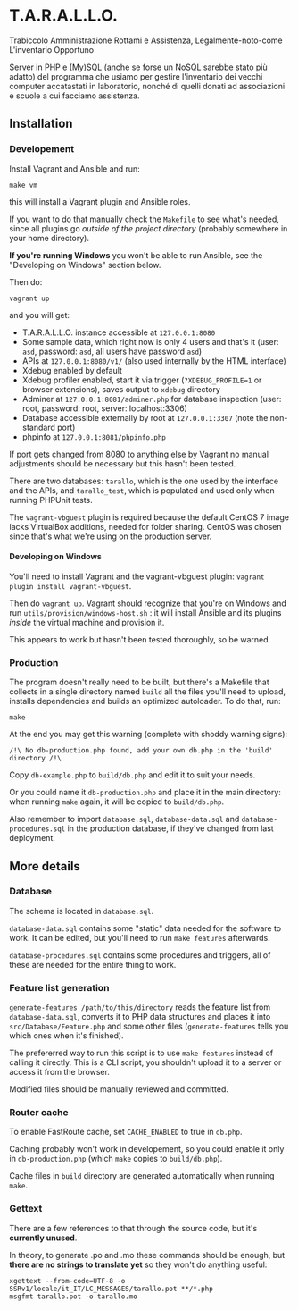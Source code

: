 # T.A.R.A.L.L.O.
Trabiccolo Amministrazione Rottami e Assistenza, Legalmente-noto-come L'inventario Opportuno

Server in PHP e (My)SQL (anche se forse un NoSQL sarebbe stato più adatto) del programma che usiamo per gestire l'inventario dei vecchi computer accatastati in laboratorio, nonché di quelli donati ad associazioni e scuole a cui facciamo assistenza.

## Installation

### Developement

Install Vagrant and Ansible and run:

	make vm

this will install a Vagrant plugin and Ansible roles.
    
If you want to do that manually check the `Makefile` to see what's needed, since
all plugins go *outside of the project directory* (probably somewhere in your
home directory).

**If you're running Windows** you won't be able to run Ansible, see the
"Developing on Windows" section below.

Then do:
	
	vagrant up

and you will get:

* T.A.R.A.L.L.O. instance accessible at `127.0.0.1:8080`
* Some sample data, which right now is only 4 users and that's it
(user: `asd`, password: `asd`, all users have password `asd`)
* APIs at `127.0.0.1:8080/v1/` (also used internally by the HTML interface)
* Xdebug enabled by default
* Xdebug profiler enabled, start it via trigger (`?XDEBUG_PROFILE=1` or browser extensions),
saves output to `xdebug` directory
* Adminer at `127.0.0.1:8081/adminer.php` for database inspection (user: root,
password: root, server: localhost:3306)
* Database accessible externally by root at `127.0.0.1:3307` (note the non-standard port)
* phpinfo at `127.0.0.1:8081/phpinfo.php`

If port gets changed from 8080 to anything else by Vagrant no manual adjustments
should be necessary but this hasn't been tested.

There are two databases: `tarallo`, which is the one used by the interface and
the APIs, and `tarallo_test`, which is populated and used only when running
PHPUnit tests.

The `vagrant-vbguest` plugin is required because the default CentOS 7 image lacks
VirtualBox additions, needed for folder sharing. CentOS was chosen since that's
what we're using on the production server.

#### Developing on Windows

You'll need to install Vagrant and the vagrant-vbguest plugin:
`vagrant plugin install vagrant-vbguest`.

Then do `vagrant up`. Vagrant should recognize that you're on Windows
and run `utils/provision/windows-host.sh` : it will install Ansible
and its plugins *inside* the virtual machine and provision it.

This appears to work but hasn't been tested thoroughly, so be warned.

### Production

The program doesn't really need to be built, but there's a Makefile that
collects in a single directory named `build` all the files you'll need to
upload, installs dependencies and builds an optimized autoloader. To do that,
run:

    make

At the end you may get this warning (complete with shoddy warning signs):

    /!\ No db-production.php found, add your own db.php in the 'build' directory /!\

Copy `db-example.php` to `build/db.php` and edit it to suit your needs.

Or you could name it `db-production.php` and place it in the main directory:
when running `make` again, it will be copied to `build/db.php`.

Also remember to import `database.sql`, `database-data.sql` and
`database-procedures.sql` in the production database, if they've changed from
last deployment.

## More details

### Database

The schema is located in `database.sql`.

`database-data.sql` contains some "static" data needed for the software to work.
It can be edited, but you'll need to run `make features` afterwards.

`database-procedures.sql` contains some procedures and triggers, all of these
are needed for the entire thing to work.

### Feature list generation

`generate-features /path/to/this/directory` reads the feature list from
`database-data.sql`, converts it to PHP data structures and places it into
`src/Database/Feature.php` and some other files (`generate-features` tells you
which ones when it's finished).

The prefererred way to run this script is to use `make features` instead of
calling it directly. This is a CLI script, you shouldn't upload it to a server
or access it from the browser.

Modified files should be manually reviewed and committed.

### Router cache

To enable FastRoute cache, set `CACHE_ENABLED` to true in `db.php`.

Caching probably won't work in developement, so you could enable it
only in `db-production.php` (which `make` copies to `build/db.php`).

Cache files in `build` directory are generated automatically when
running `make`.

### Gettext

There are a few references to that through the source code, but it's
**currently unused**.

In theory, to generate .po and .mo these commands should be enough, but
**there are no strings to translate yet** so they won't do anything useful:

    xgettext --from-code=UTF-8 -o SSRv1/locale/it_IT/LC_MESSAGES/tarallo.pot **/*.php
    msgfmt tarallo.pot -o tarallo.mo
